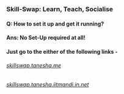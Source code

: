 ### Skill-Swap: Learn, Teach, Socialise

#### Q: How to set it up and get it running?
#### Ans: No Set-Up required at all!
####      Just go to the either of the following links -

###### [skillswap.taneshq.me](skillswap.taneshq.me)
###### [skillswap.taneshq.iitmandi.in.net](skillswap.taneshq.iitmandi.in.net)